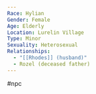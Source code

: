 ```yaml
---
Race: Hylian
Gender: Female
Age: Elderly
Location: Lurelin Village
Type: Minor
Sexuality: Heterosexual
Relationships:
  - "[[Rhodes]] (husband)"
  - Rozel (deceased father)
---
```

 #npc 

